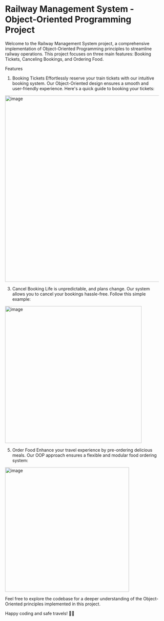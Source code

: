 # Railway Management System - Object-Oriented Programming Project
Welcome to the Railway Management System project, a comprehensive implementation of Object-Oriented Programming principles to streamline railway operations. This project focuses on three main features: Booking Tickets, Canceling Bookings, and Ordering Food.

Features
1. Booking Tickets
Effortlessly reserve your train tickets with our intuitive booking system. Our Object-Oriented design ensures a smooth and user-friendly experience. Here's a quick guide to booking your tickets:
<img width="608" alt="image" src="https://github.com/alokthakur490/Railway_management_system_OOPS/assets/122669937/c5644cb5-7650-4bba-be6c-dc00e1eb8337">

3. Cancel Booking
Life is unpredictable, and plans change. Our system allows you to cancel your bookings hassle-free. Follow this simple example:
<img width="447" alt="image" src="https://github.com/alokthakur490/Railway_management_system_OOPS/assets/122669937/e8c90527-fe74-4c4c-a74f-78b8ddccfaf2">

5. Order Food
Enhance your travel experience by pre-ordering delicious meals. Our OOP approach ensures a flexible and modular food ordering system:
<img width="406" alt="image" src="https://github.com/alokthakur490/Railway_management_system_OOPS/assets/122669937/0fc2637a-b2ea-4b63-9368-1a5e4944a0a5">

Feel free to explore the codebase for a deeper understanding of the Object-Oriented principles implemented in this project.

Happy coding and safe travels! 🚆✨
